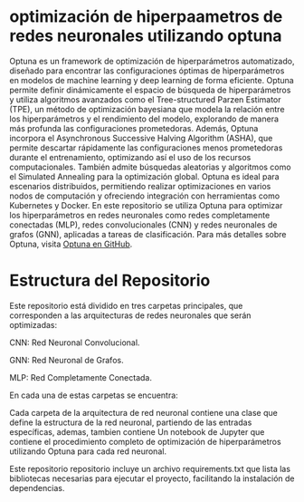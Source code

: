 # optimización de hiperpaametros de redes neuronales utilizando optuna

Optuna es un framework de optimización de hiperparámetros automatizado, diseñado para encontrar las configuraciones óptimas de hiperparámetros en modelos de machine learning y deep learning de forma eficiente. Optuna permite definir dinámicamente el espacio de búsqueda de hiperparámetros y utiliza algoritmos avanzados como el Tree-structured Parzen Estimator (TPE), un método de optimización bayesiana que modela la relación entre los hiperparámetros y el rendimiento del modelo, explorando de manera más profunda las configuraciones prometedoras. Además, Optuna incorpora el Asynchronous Successive Halving Algorithm (ASHA), que permite descartar rápidamente las configuraciones menos prometedoras durante el entrenamiento, optimizando así el uso de los recursos computacionales. También admite búsquedas aleatorias y algoritmos como el Simulated Annealing para la optimización global. Optuna es ideal para escenarios distribuidos, permitiendo realizar optimizaciones en varios nodos de computación y ofreciendo integración con herramientas como Kubernetes y Docker. En este repositorio se utiliza Optuna para optimizar los hiperparámetros en redes neuronales como redes completamente conectadas (MLP), redes convolucionales (CNN) y redes neuronales de grafos (GNN), aplicadas a tareas de clasificación. Para más detalles sobre Optuna, visita [Optuna en GitHub](https://github.com/optuna/optuna).

# Estructura del Repositorio

Este repositorio está dividido en tres carpetas principales, que corresponden a las arquitecturas de redes neuronales que serán optimizadas:

CNN: Red Neuronal Convolucional.

GNN: Red Neuronal de Grafos.

MLP: Red Completamente Conectada.

En cada una de estas carpetas se encuentra:

Cada carpeta de la arquitectura de red neuronal contiene una clase que define la estructura de la red neuronal, partiendo de las entradas específicas, ademas, tambien contiene
Un notebook de Jupyter que contiene el procedimiento completo de optimización de hiperparámetros utilizando Optuna para cada red neuronal.


Este repositorio repositorio incluye un archivo requirements.txt que lista las bibliotecas necesarias para ejecutar el proyecto, facilitando la instalación de dependencias.